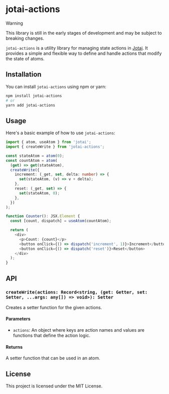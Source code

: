 # jotai-actions

> [!WARNING]
> This library is still in the early stages of development and may be subject to breaking changes.

`jotai-actions` is a utility library for managing state actions in [Jotai](https://github.com/pmndrs/jotai). It provides a simple and flexible way to define and handle actions that modify the state of atoms.

## Installation

You can install `jotai-actions` using npm or yarn:

```sh
npm install jotai-actions
# or
yarn add jotai-actions
```

## Usage

Here's a basic example of how to use `jotai-actions`:

```typescript
import { atom, useAtom } from 'jotai';
import { createWrite } from 'jotai-actions';

const stateAtom = atom(0);
const countAtom = atom(
  (get) => get(stateAtom),
  createWrite({
    increment: (_get, set, delta: number) => {
      set(stateAtom, (v) => v + delta);
    },
    reset: (_get, set) => {
      set(stateAtom, 0);
    },
  })
);

function Counter(): JSX.Element {
  const [count, dispatch] = useAtom(countAtom);

  return (
    <div>
      <p>Count: {count}</p>
      <button onClick={() => dispatch('increment', 1)}>Increment</button>
      <button onClick={() => dispatch('reset')}>Reset</button>
    </div>
  );
}
```

## API

### `createWrite(actions: Record<string, (get: Getter, set: Setter, ...args: any[]) => void>): Setter`

Creates a setter function for the given actions.

#### Parameters

- `actions`: An object where keys are action names and values are functions that define the action logic.

#### Returns

A setter function that can be used in an atom.

## License

This project is licensed under the MIT License.
